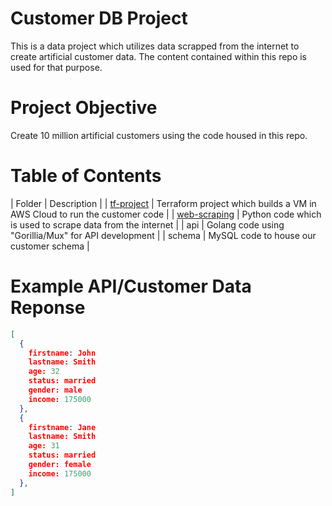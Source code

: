 # Customer DB Project

This is a data project which utilizes data scrapped from the internet to create artificial customer data. The content contained within this repo is used for that purpose.

# Project Objective

Create 10 million artificial customers using the code housed in this repo.

# Table of Contents

| Folder | Description |
| [tf-project](https://github.com/divineloss/customer-database-project/tree/main/tf-project) | Terraform project which builds a VM in AWS Cloud to run the customer code |
| [web-scraping](https://github.com/divineloss/customer-database-project/tree/main/web-scraping) | Python code which is used to scrape data from the internet |
| api | Golang code using "Gorillia/Mux" for API development |
| schema | MySQL code to house our customer schema |

# Example API/Customer Data Reponse

```json
[
  {
  	firstname: John
  	lastname: Smith
  	age: 32
  	status: married
  	gender: male
  	income: 175000
  },
  {
  	firstname: Jane
  	lastname: Smith
  	age: 31
  	status: married
  	gender: female
  	income: 175000
  },
]
```